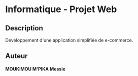 #  Informatique - Projet Web

## Description

Développement d'une application simplifiée de e-commerce.

## Auteur

 #### MOUKIMOU M'PIKA  Messie 


